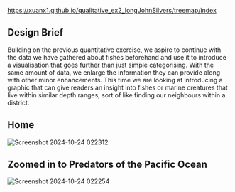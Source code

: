 https://xuanx1.github.io/qualitative_ex2_longJohnSilvers/treemap/index

## Design Brief
Building on the previous quantitative exercise, we aspire to continue with the data we have gathered about fishes beforehand and use it to introduce a visualisation that goes further than just simple categorising. With the same amount of data, we enlarge the information they can provide along with other minor enhancements. This time we are looking at introducing a graphic that can give readers an insight into fishes or marine creatures that live within similar depth ranges, sort of like finding our neighbours within a district.

## Home
![Screenshot 2024-10-24 022312](https://github.com/user-attachments/assets/a8371833-b246-4fa6-95ec-3039af5441ba)

## Zoomed in to Predators of the Pacific Ocean
![Screenshot 2024-10-24 022254](https://github.com/user-attachments/assets/8a170c4a-ccc7-410d-9640-fcc886434025)
